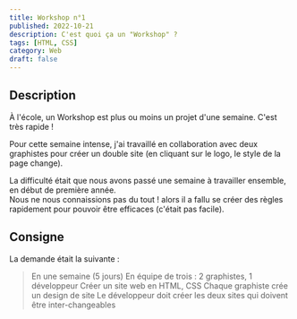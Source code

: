 ```yaml
---
title: Workshop n°1
published: 2022-10-21
description: C'est quoi ça un "Workshop" ?
tags: [HTML, CSS]
category: Web
draft: false
---
```


<!-- # Workshop n°1 -->

## Description

À l'école, un Workshop est plus ou moins un projet d'une semaine. C'est très rapide !

Pour cette semaine intense, j'ai travaillé en collaboration avec deux graphistes pour créer un double site (en cliquant sur le logo, le style de la page change).

La difficulté était que nous avons passé une semaine à travailler ensemble, en début de première année.
<br/>
Nous ne nous connaissions pas du tout ! alors il a fallu se créer des règles rapidement pour pouvoir être efficaces (c'était pas facile).

## Consigne

La demande était la suivante :

> En une semaine (5 jours)
> En équipe de trois : 2 graphistes, 1 développeur
> Créer un site web en HTML, CSS
> Chaque graphiste crée un design de site
> Le développeur doit créer les deux sites qui doivent être inter-changeables
